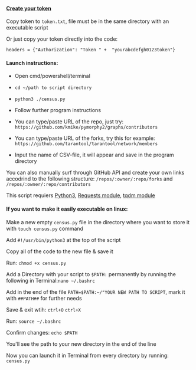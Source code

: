 #### [Create your token](https://help.github.com/en/github/authenticating-to-github/creating-a-personal-access-token-for-the-command-line)
Copy token to `token.txt`, file must be in the same directory with an executable script

Or just copy your token directly into the code:

`headers = {"Authorization": "Token " +  "yourabcdefgh0123token"}`

#### Launch instructions:
* Open cmd/powershell/terminal
* `cd ~/path to script directory`
* `python3 ./census.py`
* Follow further program instructions

* You can type/paste URL of the repo, just try: `https://github.com/kmike/pymorphy2/graphs/contributors`
* You can type/paste URL of the forks, try this for example: `https://github.com/tarantool/tarantool/network/members`
* Input the name of CSV-file, it will appear and save in the program directory

You can also manually surf through GitHub API and create your own links accodrind to the following structure: `/repos/:owner/:repo/forks` and `/repos/:owner/:repo/contributors`

This script requiers [Python3](https://www.python.org/), [Requests module](https://2.python-requests.org/en/master/), [tqdm module](https://github.com/tqdm/tqdm)

#### If you want to make it easily executable on linux:
Make a new empty `census.py` file in the directory where you want to store it with `touch census.py` command

Add `#!/usr/bin/python3` at the top of the script

Copy all of the code to the new file & save it

Run: `chmod +x census.py` 

Add a Directory with your script to `$PATH:` permanently by running the following in Terminal:`nano ~/.bashrc`

Add in the end of the file `PATH=$PATH:~/"YOUR NEW PATH TO SCRIPT`, mark it with `##PATH##` for further needs

Save & exit wtih: `ctrl+O` `ctrl+X`

Run: `source ~/.bashrc`

Confirm changes: `echo $PATH`

You'll see the path to your new directory in the end of the line

Now you can launch it in Terminal from every directory by running: `census.py` 


